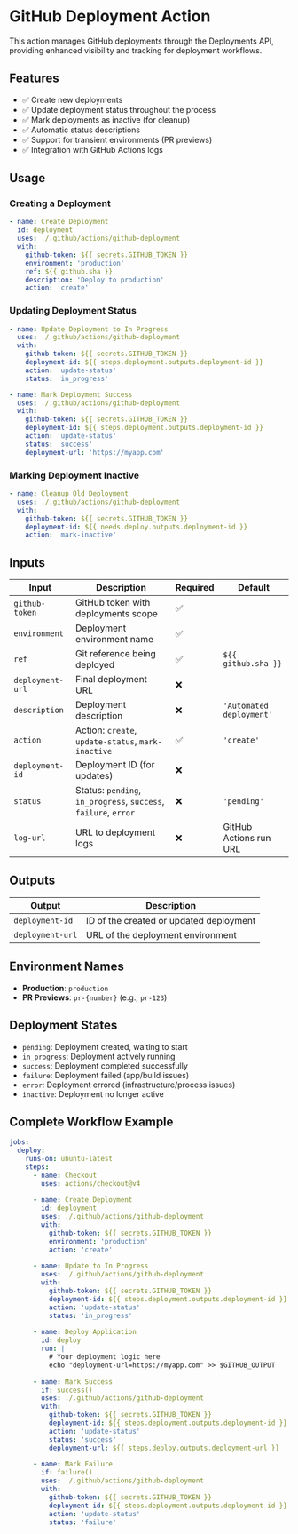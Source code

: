 # GitHub Deployment Action

This action manages GitHub deployments through the Deployments API, providing enhanced visibility and tracking for deployment workflows.

## Features

* ✅ Create new deployments
* ✅ Update deployment status throughout the process
* ✅ Mark deployments as inactive (for cleanup)
* ✅ Automatic status descriptions
* ✅ Support for transient environments (PR previews)
* ✅ Integration with GitHub Actions logs

## Usage

### Creating a Deployment

```yaml
- name: Create Deployment
  id: deployment
  uses: ./.github/actions/github-deployment
  with:
    github-token: ${{ secrets.GITHUB_TOKEN }}
    environment: 'production'
    ref: ${{ github.sha }}
    description: 'Deploy to production'
    action: 'create'
```

### Updating Deployment Status

```yaml
- name: Update Deployment to In Progress
  uses: ./.github/actions/github-deployment
  with:
    github-token: ${{ secrets.GITHUB_TOKEN }}
    deployment-id: ${{ steps.deployment.outputs.deployment-id }}
    action: 'update-status'
    status: 'in_progress'

- name: Mark Deployment Success
  uses: ./.github/actions/github-deployment
  with:
    github-token: ${{ secrets.GITHUB_TOKEN }}
    deployment-id: ${{ steps.deployment.outputs.deployment-id }}
    action: 'update-status'
    status: 'success'
    deployment-url: 'https://myapp.com'
```

### Marking Deployment Inactive

```yaml
- name: Cleanup Old Deployment
  uses: ./.github/actions/github-deployment
  with:
    github-token: ${{ secrets.GITHUB_TOKEN }}
    deployment-id: ${{ needs.deploy.outputs.deployment-id }}
    action: 'mark-inactive'
```

## Inputs

| Input | Description | Required | Default |
|-------|-------------|----------|---------|
| `github-token` | GitHub token with deployments scope | ✅ | |
| `environment` | Deployment environment name | ✅ | |
| `ref` | Git reference being deployed | ✅ | `${{ github.sha }}` |
| `deployment-url` | Final deployment URL | ❌ | |
| `description` | Deployment description | ❌ | `'Automated deployment'` |
| `action` | Action: `create`, `update-status`, `mark-inactive` | ✅ | `'create'` |
| `deployment-id` | Deployment ID (for updates) | ❌ | |
| `status` | Status: `pending`, `in_progress`, `success`, `failure`, `error` | ❌ | `'pending'` |
| `log-url` | URL to deployment logs | ❌ | GitHub Actions run URL |

## Outputs

| Output | Description |
|--------|-------------|
| `deployment-id` | ID of the created or updated deployment |
| `deployment-url` | URL of the deployment environment |

## Environment Names

* **Production**: `production`
* **PR Previews**: `pr-{number}` (e.g., `pr-123`)

## Deployment States

* `pending`: Deployment created, waiting to start
* `in_progress`: Deployment actively running  
* `success`: Deployment completed successfully
* `failure`: Deployment failed (app/build issues)
* `error`: Deployment errored (infrastructure/process issues)
* `inactive`: Deployment no longer active

## Complete Workflow Example

```yaml
jobs:
  deploy:
    runs-on: ubuntu-latest
    steps:
      - name: Checkout
        uses: actions/checkout@v4
        
      - name: Create Deployment
        id: deployment
        uses: ./.github/actions/github-deployment
        with:
          github-token: ${{ secrets.GITHUB_TOKEN }}
          environment: 'production'
          action: 'create'
          
      - name: Update to In Progress
        uses: ./.github/actions/github-deployment
        with:
          github-token: ${{ secrets.GITHUB_TOKEN }}
          deployment-id: ${{ steps.deployment.outputs.deployment-id }}
          action: 'update-status'
          status: 'in_progress'
          
      - name: Deploy Application
        id: deploy
        run: |
          # Your deployment logic here
          echo "deployment-url=https://myapp.com" >> $GITHUB_OUTPUT
          
      - name: Mark Success
        if: success()
        uses: ./.github/actions/github-deployment
        with:
          github-token: ${{ secrets.GITHUB_TOKEN }}
          deployment-id: ${{ steps.deployment.outputs.deployment-id }}
          action: 'update-status'
          status: 'success'
          deployment-url: ${{ steps.deploy.outputs.deployment-url }}
          
      - name: Mark Failure
        if: failure()
        uses: ./.github/actions/github-deployment
        with:
          github-token: ${{ secrets.GITHUB_TOKEN }}
          deployment-id: ${{ steps.deployment.outputs.deployment-id }}
          action: 'update-status'
          status: 'failure'
```
